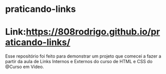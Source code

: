 # praticando-links 
# Link:https://808rodrigo.github.io/praticando-links/
Esse repositório foi feito para demonstrar um projeto que comecei a fazer a partir da aula de Links Internos e Externos do curso de HTML e CSS do @Curso em Vídeo.

